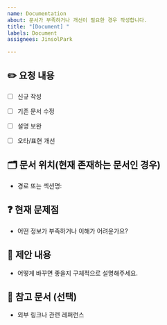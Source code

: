 ```yaml
---
name: Documentation
about: 문서가 부족하거나 개선이 필요한 경우 작성합니다.
title: "[Document] "
labels: Document
assignees: JinsolPark

---
```


## ✏️ 요청 내용
- [ ] 신규 작성
- [ ] 기존 문서 수정
- [ ] 설명 보완
- [ ] 오타/표현 개선


## 🗂️ 문서 위치(현재 존재하는 문서인 경우)
- 경로 또는 섹션명:


## ❓ 현재 문제점
- 어떤 정보가 부족하거나 이해가 어려운가요?


## 💬 제안 내용
- 어떻게 바꾸면 좋을지 구체적으로 설명해주세요.


## 🔗 참고 문서 (선택)
- 외부 링크나 관련 레퍼런스
